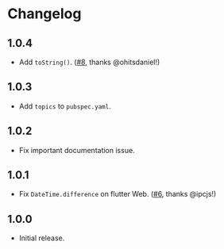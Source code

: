 # Changelog

## 1.0.4

- Add `toString()`. ([#8](https://github.com/westy92/const-date-time/pull/8), thanks @ohitsdaniel!)

## 1.0.3

- Add `topics` to `pubspec.yaml`.

## 1.0.2

- Fix important documentation issue.

## 1.0.1

- Fix `DateTime.difference` on flutter Web. ([#6](https://github.com/westy92/const-date-time/pull/6), thanks @ipcjs!)

## 1.0.0

- Initial release.
